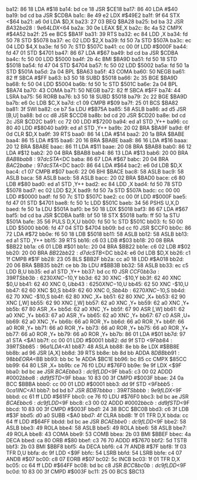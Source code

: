 ba12: 86 18        LDA    #$18
ba14: bd ce 18     JSR    $CE18
ba17: 86 40        LDA    #$40
ba19: bd cd ba     JSR    $CDBA
ba1c: 8e 49 e2     LDX    #$49E2
ba1f: 9f 64        STX    <$64
ba21: a6 0d        LDA    $D,X
ba23: 27 03        BEQ    $BA28
ba25: bd ba 32     JSR    $BA32
ba28: 9e 64        LDX    <$64
ba2a: 30 0e        LEAX   $E,X
ba2c: 8c 4a 52     CMPX   #$4A52
ba2f: 25 ee        BCS    $BA1F
ba31: 39           RTS
ba32: ec 84        LDD    ,X
ba34: fd 50 78     STD    $5078
ba37: ec 02        LDD    $2,X
ba39: fd 50 7a     STD    $507A
ba3c: ec 04        LDD    $4,X
ba3e: fd 50 7c     STD    $507C
ba41: cc 00 0f     LDD    #$000F
ba44: fd 47 01     STD    $4701
ba47: 86 67        LDA    #$67
ba49: bd cd ba     JSR    $CDBA
ba4c: fc 50 00     LDD    $5000
ba4f: 2b 4c        BMI    $BA9D
ba51: fd 50 18     STD    $5018
ba54: fd 47 04     STD    $4704
ba57: fc 50 02     LDD    $5002
ba5a: fd 50 1a     STD    $501A
ba5d: 2a 04        BPL    $BA63
ba5f: 43           COMA
ba60: 50           NEGB
ba61: 82 ff        SBCA   #$FF
ba63: b3 50 18     SUBD   $5018
ba66: 2c 35        BGE    $BA9D
ba68: fc 50 04     LDD    $5004
ba6b: fd 50 1c     STD    $501C
ba6e: 2a 04        BPL    $BA74
ba70: 43           COMA
ba71: 50           NEGB
ba72: 82 ff        SBCA   #$FF
ba74: 44           LSRA
ba75: 56           RORB
ba76: b3 50 18     SUBD   $5018
ba79: 2c 22        BGE    $BA9D
ba7b: e6 0c        LDB    $C,X
ba7d: c1 09        CMPB   #$09
ba7f: 25 01        BCS    $BA82
ba81: 3f           SWI
ba82: ce b7 5a     LDU    #$B75A
ba85: 58           ASLB
ba86: ad d5        JSR    [B,U]
ba88: bd cc d8     JSR    $CCD8
ba8b: bd cd 20     JSR    $CD20
ba8e: bd cd 2c     JSR    $CD2C
ba91: cc 72 00     LDD    #$7200
ba94: ed a1        STD    ,Y++
ba96: cc 80 40     LDD    #$8040
ba99: ed a1        STD    ,Y++
ba9b: 20 02        BRA    $BA9F
ba9d: 6f 0d        CLR    $D,X
ba9f: 39           RTS
baa0: 86 14        LDA    #$14
baa2: 20 1a        BRA    $BABE
baa4: 86 15        LDA    #$15
baa6: 20 16        BRA    $BABE
baa8: 86 16        LDA    #$16
baaa: 20 12        BRA    $BABE
baac: 86 11        LDA    #$11
baae: 20 08        BRA    $BAB8
bab0: 86 12        LDA    #$12
bab2: 20 04        BRA    $BAB8
bab4: 86 13        LDA    #$13
bab6: 20 00        BRA    $BAB8
bab8: 97 dc        STA    <$DC
baba: 86 67        LDA    #$67
babc: 20 04        BRA    $BAC2
babe: 97 dc        STA    <$DC
bac0: 86 64        LDA    #$64
bac2: e6 0d        LDB    $D,X
bac4: c1 07        CMPB   #$07
bac6: 22 06        BHI    $BACE
bac8: 58           ASLB
bac9: 58           ASLB
baca: 58           ASLB
bacb: 58           ASLB
bacc: 20 02        BRA    $BAD0
bace: c6 80        LDB    #$80
bad0: ed a1        STD    ,Y++
bad2: ec 84        LDD    ,X
bad4: fd 50 78     STD    $5078
bad7: ec 02        LDD    $2,X
bad9: fd 50 7a     STD    $507A
badc: cc 00 00     LDD    #$0000
badf: fd 50 7c     STD    $507C
bae2: cc 00 0f     LDD    #$000F
bae5: fd 47 01     STD    $4701
bae8: fc 50 1c     LDD    $501C
baeb: 34 56        PSHS   U,X,D
baed: fe 50 1a     LDU    $501A
baf0: be 50 18     LDX    $5018
baf3: 86 67        LDA    #$67
baf5: bd cd ba     JSR    $CDBA
baf8: bf 50 18     STX    $5018
bafb: ff 50 1a     STU    $501A
bafe: 35 56        PULS   D,X,U
bb00: fd 50 1c     STD    $501C
bb03: fc 50 00     LDD    $5000
bb06: fd 47 04     STD    $4704
bb09: bd cc f0     JSR    $CCF0
bb0c: 86 72        LDA    #$72
bb0e: f6 50 18     LDB    $5018
bb11: 58           ASLB
bb12: 58           ASLB
bb13: ed a1        STD    ,Y++
bb15: 39           RTS
bb16: c6 03        LDB    #$03
bb18: 20 08        BRA    $BB22
bb1a: c6 01        LDB    #$01
bb1c: 20 04        BRA    $BB22
bb1e: c6 02        LDB    #$02
bb20: 20 00        BRA    $BB22
bb22: d7 dc        STB    <$DC
bb24: e6 0d        LDB    $D,X
bb26: c1 1f        CMPB   #$1F
bb28: 23 05        BLS    $BB2F
bb2a: cc a0 18     LDD    #$A018
bb2d: 20 06        BRA    $BB35
bb2f: ce bb 3b     LDU    #$BB3B
bb32: 58           ASLB
bb33: ec c5        LDD    B,U
bb35: ed a1        STD    ,Y++
bb37: bd cc f0     JSR    $CCF0
bb3a: 39           RTS
bb3b: 62 30        XNC    -$10,Y
bb3d: 62 30        XNC    -$10,Y
bb3f: 62 40        XNC    $0,U
bb41: 62 40        XNC    $0,U
bb43: 62 50        XNC    -$10,U
bb45: 62 50        XNC    -$10,U
bb47: 62 60        XNC    $0,S
bb49: 62 60        XNC    $0,S
bb4b: 62 70        XNC    -$10,S
bb4d: 62 70        XNC    -$10,S
bb4f: 62 80        XNC    ,X+
bb51: 62 80        XNC    ,X+
bb53: 62 90        XNC    [,W]
bb55: 62 90        XNC    [,W]
bb57: 62 a0        XNC    ,Y+
bb59: 62 a0        XNC    ,Y+
bb5b: 67 80        ASR    ,X+
bb5d: 62 a0        XNC    ,Y+
bb5f: 67 90        ASR    [,W]
bb61: 62 a0        XNC    ,Y+
bb63: 67 a0        ASR    ,Y+
bb65: 62 a0        XNC    ,Y+
bb67: 67 c0        ASR    ,U+
bb69: 62 a0        XNC    ,Y+
bb6b: 66 a0        ROR    ,Y+
bb6d: 66 a0        ROR    ,Y+
bb6f: 66 a0        ROR    ,Y+
bb71: 66 a0        ROR    ,Y+
bb73: 66 a0        ROR    ,Y+
bb75: 66 a0        ROR    ,Y+
bb77: 66 a0        ROR    ,Y+
bb79: 66 a0        ROR    ,Y+
bb7b: 86 01        LDA    #$01
bb7d: 97 a1        STA    <$A1
bb7f: cc 00 01     LDD    #$0001
bb82: dd 9f        STD    <$9F
bb84: 39           RTS
bb85: 96 a1        LDA    <$A1
bb87: 48           ASLA
bb88: 8e bb 8e     LDX    #$BB8E
bb8b: ad 96        JSR    [A,X]
bb8d: 39           RTS
bb8e: bb 8d bb     ADDA   $8DBB
bb91: 98 bb        EORA   <$BB
bb93: bb bc 1e     ADDA   $BC1E
bb96: bc 85 cc     CMPX   $85CC
bb99: 64 80        LSR    ,X+
bb9b: ce 76 f0     LDU    #$76F0
bb9e: 9e 9f        LDX    <$9F
bba0: bd bc ae     JSR    $BCAE
bba3: dc 9f        LDD    <$9F
bba5: c3 00 02     ADDD   #$0002
bba8: dd 9f        STD    <$9F
bbaa: 10 83 00 3f  CMPD   #$003F
bbae: 24 0a        BCC    $BBBA
bbb0: cc 00 01     LDD    #$0001
bbb3: dd 9f        STD    <$9F
bbb5: 0c a1        INC    <$A1
bbb7: bd bd b7     JSR    $BDB7
bbba: 39           RTS
bbbb: 9e 9f        LDX    <$9F
bbbd: cc 61 ff     LDD    #$61FF
bbc0: ce 76 f0     LDU    #$76F0
bbc3: bd bc ae     JSR    $BCAE
bbc6: dc 9f        LDD    <$9F
bbc8: c3 00 02     ADDD   #$0002
bbcb: dd 9f        STD    <$9F
bbcd: 10 83 00 3f  CMPD   #$003F
bbd1: 24 38        BCC    $BC0B
bbd3: c6 3f        LDB    #$3F
bbd5: d0 a0        SUBB   <$A0
bbd7: 4f           CLRA
bbd8: 1f 01        TFR    D,X
bbda: cc 64 ff     LDD    #$64FF
bbdd: bd bc ae     JSR    $BCAE
bbe0: dc 9f        LDD    <$9F
bbe2: 58           ASLB
bbe3: 49           ROLA
bbe4: 58           ASLB
bbe5: 49           ROLA
bbe6: 58           ASLB
bbe7: 49           ROLA
bbe8: 43           COMA
bbe9: 53           COMB
bbea: 2b 03        BMI    $BBEF
bbec: 4a           DECA
bbed: ca 80        ORB    #$80
bbef: c3 76 70     ADDD   #$7670
bbf2: 5d           TSTB
bbf3: 2b 03        BMI    $BBF8
bbf5: 4a           DECA
bbf6: c4 7f        ANDB   #$7F
bbf8: 1f 03        TFR    D,U
bbfa: dc 9f        LDD    <$9F
bbfc: 54           LSRB
bbfd: 54           LSRB
bbfe: c4 07        ANDB   #$07
bc00: c8 07        EORB   #$07
bc02: 5c           INCB
bc03: 1f 01        TFR    D,X
bc05: cc 64 ff     LDD    #$64FF
bc08: bd bc c8     JSR    $BCC8
bc0b: dc 9f        LDD    <$9F
bc0d: 10 83 00 3f  CMPD   #$003F
bc11: 25 00        BCS    $BC13
